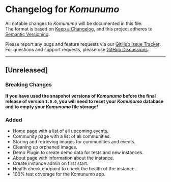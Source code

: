 # Changelog for *Komunumo*


All notable changes to *Komunumo* will be documented in this file.  
The format is based on [Keep a Changelog](https://keepachangelog.com/en/1.1.0/),
and this project adheres to [Semantic Versioning](https://semver.org/spec/v2.0.0.html).

Please report any bugs and feature requests via our
[GitHub Issue Tracker](https://github.com/McPringle/komunumo/issues).  
For questions and support requests, please use
[GitHub Discussions](https://github.com/McPringle/komunumo/discussions).

---

## [Unreleased]

### Breaking Changes

**If you have used the snapshot versions of *Komunumo* before the final release of version `1.0.0`, you will need to reset your *Komunumo* database and to empty your *Komunumo* file storage!**

### Added

- Home page with a list of all upcoming events.
- Community page with a list of all communities.
- Storing and retrieving images for communities and events.
- Cleaning up orphaned images.
- Demo Plugin to create demo data for tests and new instances.
- About page with information about the instance.
- Create instance admin on first start.
- Health check endpoint to check the health of the instance.
- 100% test coverage for the Komunumo app.

